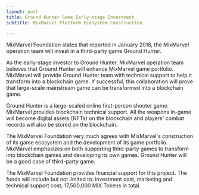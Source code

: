 ```yaml
---
layout: post
title: Ground Hunter Game Early-stage Investment
subtitle: MixMarvel Platform Ecosystem Construction 

---
```


MixMarvel Foundation states that reported in January 2018, the MixMarvel operation team will invest in a third-party game Ground Hunter.

As the early-stage investor to Ground Hunter, MixMarvel operation team believes that Ground Hunter will enhance MixMarvel game portfolio. MixMarvel will provide Ground Hunter team with technical support to help it transform into a blockchain game. If successful, this collaboration will prove that large-scale mainstream game can be transformed into a blockchain game. 

Ground Hunter is a large-scaled online first-person shooter game. MixMarvel provides blockchain technical support. All the weapons in-game will become digital assets (NFTs) on the blockchain and players' combat records will also be stored on the blockchain. 

The MixMarvel Foundation very much agrees with MixMarvel's construction of its game ecosystem and the development of its game portfolio. MixMarvel emphasizes on both supporting third-party games to transform into blockchain games and developing its own games. Ground Hunter will be a good case of third-party game.  

The MixMarvel Foundation provides financial support for this project. The funds will include but not limited to: investment cost, marketing and technical support cost; 17,500,000 MIX Tokens in total. 

